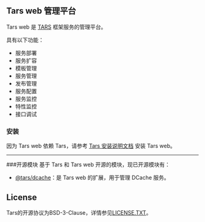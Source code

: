 
## Tars web 管理平台
 
 Tars web 是 [TARS](https://github.com/TarsCloud/Tars) 框架服务的管理平台。
 
 具有以下功能：
 * 服务部署
 * 服务扩容
 * 模板管理
 * 服务管理
 * 发布管理
 * 服务配置
 * 服务监控
 * 特性监控
 * 接口调试
 
### 安装
因为 Tars web 依赖 Tars，请参考 [Tars 安装说明文档](https://github.com/TarsCloud/Tars/blob/master/Install.zh.md) 安装 Tars web。


----------------------------------------------------------------------
###开源模块
基于 Tars 和 Tars web 开源的模块，现已开源模块有：
* [@tars/dcache]()：是 Tars web 的扩展，用于管理 DCache 服务。


## License
Tars的开源协议为BSD-3-Clause，详情参见[LICENSE.TXT](https://github.com/TarsCloud/Tars/blob/master/LICENSE.TXT)。
